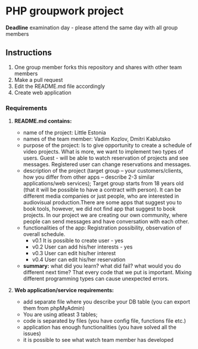 # PHP groupwork project
**Deadline** examination day - please attend the same day with all group members

## Instructions
1. One group member forks this repository and shares with other team members
2. Make a pull request
3. Edit the README.md file accordingly
4. Create web application

### Requirements

1. **README.md contains:**
    * name of the project: Little Estonia
    * names of the team member: Vadim Kozlov, Dmitri Kablutsko
    * purpose of the project: Is to give opportunity to create a schedule of video projects. What is more, we want to implement two types of users. Guest - will be able to watch reservation of projects and see messages. Registered user can change reservations and messages.
    * description of the project (target group – your customers/clients, how you differ from other apps – describe 2-3 similar applications/web services); Target group starts from 18 years old (that it will be possible to have a contract with person). It can be different media companies or just people, who are interested in audiovisual production.There are some apps that suggest you to book tools, however, we did not find app that suggest to book projects. In our project we are creating our own community, where people can send messages and have conversation with each other.
    * functionalities of the app: Registration possibility, observation of overall schedule. 
        * v0.1 It is possible to create user - yes
        * v0.2 User can add his/her interests - yes
        * v0.3 User can edit his/her interest
        * v0.4 User can edit his/her reservation
    * **summary:** what did you learn? what did fail? what would you do different next time?
That every code that we put is important. Mixing different programming types can cause unexpected errors. 

2. **Web application/service requirements:**
    * add separate file where you describe your DB table (you can export them from phpMyAdmin)
    * You are using atleast 3 tables;
    * code is separated by files (you have config file, functions file etc.)
    * application has enough functionalities (you have solved all the issues)
    * it is possible to see what watch team member has developed 
